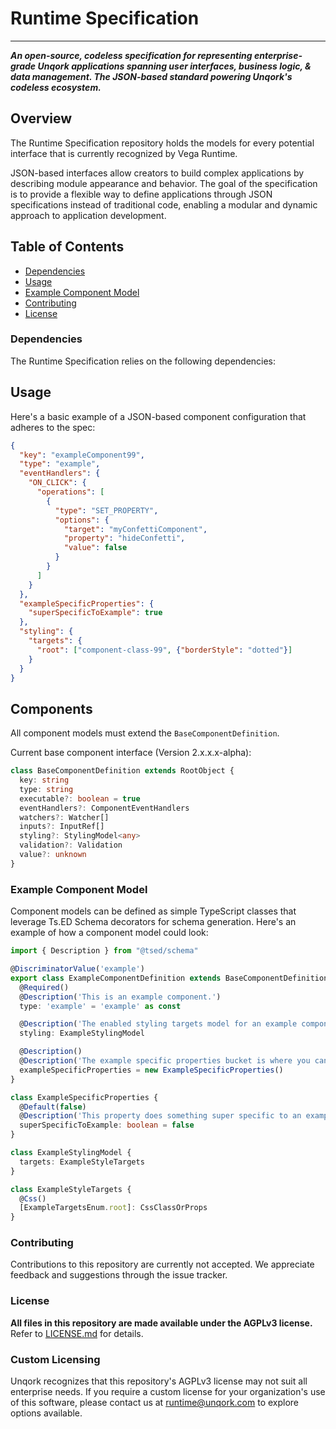 # Runtime Specification

___
**_An open-source, codeless specification for representing enterprise-grade Unqork applications
spanning user interfaces, business logic, & data management. The JSON-based standard powering Unqork's codeless ecosystem._**

## Overview

The Runtime Specification repository holds the models for every potential interface that is currently recognized by Vega Runtime.


JSON-based interfaces allow creators to build complex applications by describing module appearance and behavior. 
The goal of the specification is to provide a flexible way to define applications through JSON specifications instead of traditional code, enabling a modular and dynamic approach to application development.

## Table of Contents

- [Dependencies](#dependencies)
- [Usage](#usage)
- [Example Component Model](#example-component-model)
- [Contributing](#contributing)
- [License](#license)

### Dependencies
The Runtime Specification relies on the following dependencies:

[//]: # (TODO - fill this out)

## Usage
Here's a basic example of a JSON-based component configuration that adheres to the spec:

```json
{
  "key": "exampleComponent99",
  "type": "example",
  "eventHandlers": {
    "ON_CLICK": {
      "operations": [
        {
          "type": "SET_PROPERTY",
          "options": {
            "target": "myConfettiComponent",
            "property": "hideConfetti",
            "value": false
          }
        }
      ]
    }
  },
  "exampleSpecificProperties": {
    "superSpecificToExample": true
  },
  "styling": {
    "targets": {
      "root": ["component-class-99", {"borderStyle": "dotted"}]
    }
  }
}
```


## Components
All component models must extend the `BaseComponentDefinition`. 

Current base component interface (Version 2.x.x.x-alpha):

```typescript
class BaseComponentDefinition extends RootObject {
  key: string
  type: string
  executable?: boolean = true
  eventHandlers?: ComponentEventHandlers
  watchers?: Watcher[]
  inputs?: InputRef[]
  styling?: StylingModel<any>
  validation?: Validation
  value?: unknown
}
```

### Example Component Model
Component models can be defined as simple TypeScript classes that leverage Ts.ED Schema decorators for schema generation.
Here's an example of how a component model could look:

```typescript
import { Description } from "@tsed/schema"

@DiscriminatorValue('example')
export class ExampleComponentDefinition extends BaseComponentDefinition {
  @Required()
  @Description('This is an example component.')
  type: 'example' = 'example' as const

  @Description('The enabled styling targets model for an example component.')
  styling: ExampleStylingModel

  @Description()
  @Description('The example specific properties bucket is where you can find details related to an example component.')
  exampleSpecificProperties = new ExampleSpecificProperties()
}

class ExampleSpecificProperties {
  @Default(false)
  @Description('This property does something super specific to an example component!')
  superSpecificToExample: boolean = false
}

class ExampleStylingModel {
  targets: ExampleStyleTargets
}

class ExampleStyleTargets {
  @Css()
  [ExampleTargetsEnum.root]: CssClassOrProps
}
```

### Contributing
Contributions to this repository are currently not accepted. We appreciate feedback and suggestions through the issue tracker.

### License
**All files in this repository are made available under the AGPLv3 license.** Refer to [LICENSE.md](LICENSE.md) for details. 

### Custom Licensing
Unqork recognizes that this repository's AGPLv3 license may not suit all enterprise needs. 
If you require a custom license for your organization's use of this software, please contact us 
at runtime@unqork.com to explore options available.